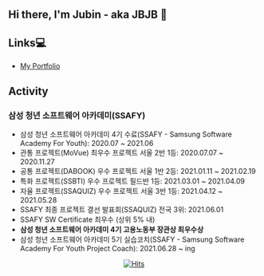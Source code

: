 ## Hi there, I'm Jubin - aka JBJB 👋

## Links💻
- [My Portfolio](https://jbjb4467.notion.site/3668e4383cc34e4f99a1f61d985cf8e7)

## Activity
### 삼성 청년 소프트웨어 아카데미(SSAFY)
- 삼성 청년 소프트웨어 아카데미 4기 수료(SSAFY - Samsung Software Academy For Youth): 2020.07 ~ 2021.06
- 관통 프로젝트(MoVue) 최우수 프로젝트 서울 2반 1등: 2020.07.07 ~ 2020.11.27
- 공통 프로젝트(DABOOK) 우수 프로젝트 서울 1반 2등: 2021.01.11 ~ 2021.02.19
- 특화 프로젝트(SSBTI) 우수 프로젝트 필드반 1등: 2021.03.01 ~ 2021.04.09
- 자율 프로젝트(SSAQUIZ) 우수 프로젝트 서울 3반 1등: 2021.04.12 ~ 2021.05.28
- SSAFY 최종 프로젝트 결선 발표회(SSAQUIZ) 전국 3위: 2021.06.01
- SSAFY SW Certificate 최우수 (상위 5% 내)
- **삼성 청년 소프트웨어 아카데미 4기 고용노동부 장관상 최우수상**
- 삼성 청년 소프트웨어 아카데미 5기 실습코치(SSAFY - Samsung Software Academy For Youth Project Coach): 2021.06.28 ~ ing


<div align=center>

  [![Hits](https://hits.seeyoufarm.com/api/count/incr/badge.svg?url=https%3A%2F%2Fgithub.com%2Fjbjb4467&count_bg=%23873AD1&title_bg=%23555555&icon=&icon_color=%23E7E7E7&title=HITS&edge_flat=true)](https://hits.seeyoufarm.com)
  
</div>
